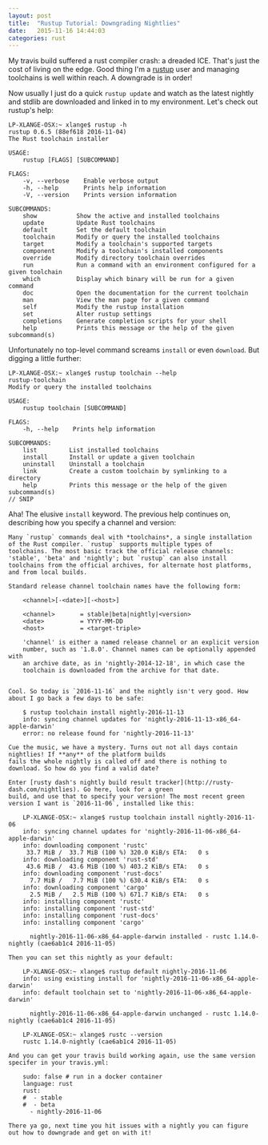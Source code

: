 ```yaml
---
layout: post
title:  "Rustup Tutorial: Downgrading Nightlies"
date:   2015-11-16 14:44:03
categories: rust
---
```


My travis build suffered a rust compiler crash: a dreaded ICE. That's just the cost of living on the edge. Good thing I'm a [rustup](https://rustup.rs/) user and managing toolchains is well within reach. A downgrade is in order!

Now usually I just do a quick `rustup update` and watch as the latest nightly and stdlib are downloaded and
linked in to my environment. Let's check out rustup's help:

    LP-XLANGE-OSX:~ xlange$ rustup -h
    rustup 0.6.5 (88ef618 2016-11-04)
    The Rust toolchain installer

    USAGE:
        rustup [FLAGS] [SUBCOMMAND]

    FLAGS:
        -v, --verbose    Enable verbose output
        -h, --help       Prints help information
        -V, --version    Prints version information

    SUBCOMMANDS:
        show           Show the active and installed toolchains
        update         Update Rust toolchains
        default        Set the default toolchain
        toolchain      Modify or query the installed toolchains
        target         Modify a toolchain's supported targets
        component      Modify a toolchain's installed components
        override       Modify directory toolchain overrides
        run            Run a command with an environment configured for a given toolchain
        which          Display which binary will be run for a given command
        doc            Open the documentation for the current toolchain
        man            View the man page for a given command
        self           Modify the rustup installation
        set            Alter rustup settings
        completions    Generate completion scripts for your shell
        help           Prints this message or the help of the given subcommand(s)


Unfortunately no top-level command screams `install` or even `download`. But digging a little further:

    LP-XLANGE-OSX:~ xlange$ rustup toolchain --help
    rustup-toolchain
    Modify or query the installed toolchains

    USAGE:
        rustup toolchain [SUBCOMMAND]

    FLAGS:
        -h, --help    Prints help information

    SUBCOMMANDS:
        list         List installed toolchains
        install      Install or update a given toolchain
        uninstall    Uninstall a toolchain
        link         Create a custom toolchain by symlinking to a directory
        help         Prints this message or the help of the given subcommand(s)
    // SNIP

Aha! The elusive `install` keyword. The previous help continues on, describing how you specify a channel and version:

```
Many `rustup` commands deal with *toolchains*, a single installation
of the Rust compiler. `rustup` supports multiple types of
toolchains. The most basic track the official release channels:
'stable', 'beta' and 'nightly'; but `rustup` can also install
toolchains from the official archives, for alternate host platforms,
and from local builds.

Standard release channel toolchain names have the following form:

    <channel>[-<date>][-<host>]

    <channel>       = stable|beta|nightly|<version>
    <date>          = YYYY-MM-DD
    <host>          = <target-triple>

    'channel' is either a named release channel or an explicit version
    number, such as '1.8.0'. Channel names can be optionally appended with
    an archive date, as in 'nightly-2014-12-18', in which case the
    toolchain is downloaded from the archive for that date.


Cool. So today is `2016-11-16` and the nightly isn't very good. How about I go back a few days to be safe:

    $ rustup toolchain install nightly-2016-11-13
    info: syncing channel updates for 'nightly-2016-11-13-x86_64-apple-darwin'
    error: no release found for 'nightly-2016-11-13'

Cue the music, we have a mystery. Turns out not all days contain nightlies! If **any** of the platform builds
fails the whole nightly is called off and there is nothing to download. So how do you find a valid date?

Enter [rusty dash's nightly build result tracker](http://rusty-dash.com/nightlies). Go here, look for a green
build, and use that to specify your version! The most recent green version I want is `2016-11-06`, installed like this:

    LP-XLANGE-OSX:~ xlange$ rustup toolchain install nightly-2016-11-06
    info: syncing channel updates for 'nightly-2016-11-06-x86_64-apple-darwin'
    info: downloading component 'rustc'
     33.7 MiB /  33.7 MiB (100 %) 320.0 KiB/s ETA:   0 s
    info: downloading component 'rust-std'
     43.6 MiB /  43.6 MiB (100 %) 403.2 KiB/s ETA:   0 s
    info: downloading component 'rust-docs'
      7.7 MiB /   7.7 MiB (100 %) 630.4 KiB/s ETA:   0 s
    info: downloading component 'cargo'
      2.5 MiB /   2.5 MiB (100 %) 671.7 KiB/s ETA:   0 s
    info: installing component 'rustc'
    info: installing component 'rust-std'
    info: installing component 'rust-docs'
    info: installing component 'cargo'

      nightly-2016-11-06-x86_64-apple-darwin installed - rustc 1.14.0-nightly (cae6ab1c4 2016-11-05)

Then you can set this nightly as your default:

    LP-XLANGE-OSX:~ xlange$ rustup default nightly-2016-11-06
    info: using existing install for 'nightly-2016-11-06-x86_64-apple-darwin'
    info: default toolchain set to 'nightly-2016-11-06-x86_64-apple-darwin'

      nightly-2016-11-06-x86_64-apple-darwin unchanged - rustc 1.14.0-nightly (cae6ab1c4 2016-11-05)

    LP-XLANGE-OSX:~ xlange$ rustc --version
    rustc 1.14.0-nightly (cae6ab1c4 2016-11-05)

And you can get your travis build working again, use the same version specifer in your travis.yml:

    sudo: false # run in a docker container
    language: rust
    rust:
    #  - stable
    #  - beta
      - nightly-2016-11-06

There ya go, next time you hit issues with a nightly you can figure out how to downgrade and get on with it!
